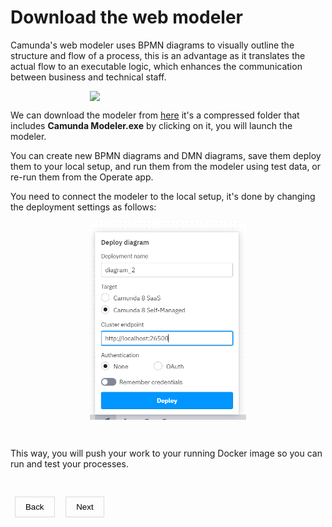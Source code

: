 <style>
    h1 a {
        display: none;
    }
    button {
        background-color: transparent;
        padding: 0.5rem 1rem;
        cursor: pointer;
        border: none;
        box-shadow: rgba(0, 0, 0, 0.02) 0px 1px 3px 0px, rgba(27, 31, 35, 0.15) 0px 0px 0px 1px;
    }
     button a {
        text-decoration: none;
        color: black;
    }
     img {
         display: block;
         margin : auto auto;
         width: 250px
    }
</style>
# Download the web modeler

Camunda's web modeler uses BPMN diagrams to visually outline the structure and flow of a process, this is an advantage as it translates the actual flow to an executable logic, which enhances the communication between business and technical staff.

<img src = "https://cdn-icons-png.freepik.com/512/11905/11905899.png">

We can download the modeler from [here](https://camunda.com/download/modeler/) it's a compressed folder that includes **Camunda Modeler.exe** by clicking on it, you will launch the modeler. 

You can create new BPMN diagrams and DMN diagrams, save them deploy them to your local setup, and run them from the modeler using test data, or re-run them from the Operate app. 

You need to connect the modeler to the local setup, it's done by changing the deployment settings as follows:  

<img src = "deploy.png">

&nbsp;

This way, you will push your work to your running Docker image so you can run and test your processes.

&nbsp;

&nbsp;
<button><a href="https://emam96.github.io/Camunda_Setup/CamundaImage">Back</a></button>
&nbsp;
&nbsp;
<button><a href="https://emam96.github.io/Camunda_Setup/Connectors">Next</a></button>